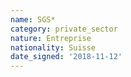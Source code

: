 ```yaml
---
name: SGS*
category: private_sector
nature: Entreprise
nationality: Suisse
date_signed: '2018-11-12'
---
```

    